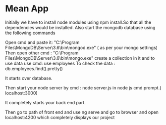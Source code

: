 # Mean App
Initially we have to install node modules using npm install.So that all the dependencies would be installed.
Also start the mongodb database using the following commands

Open cmd and paste it: "C:\Program Files\MongoDB\Server\3.6\bin\mongod.exe" ( as per your mongo settings)
Then open other cmd : "C:\Program Files\MongoDB\Server\3.6\bin\mongo.exe"
create a collection in it and to use data use cmd: use employees
To check the data : db.employees.find().pretty()

It starts over database.

Then start your node server by cmd : node server.js in node js cmd prompt.( localhost:3000)

It completely starts your back end part.

Then go to path of front end and use ng serve and go to browser and open localhost:4200 which completely displays our project

